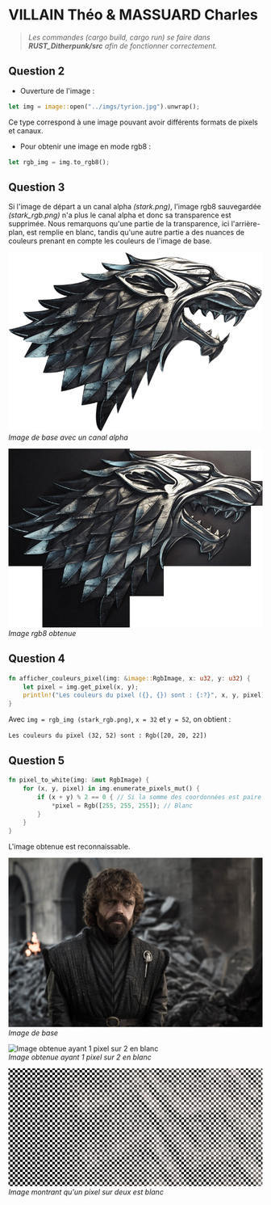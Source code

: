 # VILLAIN Théo & MASSUARD Charles

> *Les commandes (cargo build, cargo run) se faire dans **RUST_Ditherpunk/src** afin de fonctionner correctement.*

## Question 2

- Ouverture de l'image :
```rs
let img = image::open("../imgs/tyrion.jpg").unwrap();
```

Ce type correspond à une image pouvant avoir différents formats de pixels et canaux.

- Pour obtenir une image en mode rgb8 :
```rs
let rgb_img = img.to_rgb8();
```

## Question 3

Si l'image de départ a un canal alpha *(stark.png)*, l'image rgb8 sauvegardée *(stark_rgb.png)* n'a plus le canal alpha et donc sa transparence est supprimée. Nous remarquons qu'une partie de la transparence, ici l'arrière-plan, est remplie en blanc, tandis qu'une autre partie a des nuances de couleurs prenant en compte les couleurs de l'image de base.

![Image de base avec un canal alpha](./imgs/stark.png)
<br>
*Image de base avec un canal alpha*

![Image rgb8 obtenue](./imgs/stark_rgb.png)
<br>
*Image rgb8 obtenue*

## Question 4

```rs
fn afficher_couleurs_pixel(img: &image::RgbImage, x: u32, y: u32) {
    let pixel = img.get_pixel(x, y);
    println!("Les couleurs du pixel ({}, {}) sont : {:?}", x, y, pixel);
}
```  

Avec ```img = rgb_img (stark_rgb.png)```, ```x = 32``` et ```y = 52```, on obtient :  

```Les couleurs du pixel (32, 52) sont : Rgb([20, 20, 22])```

## Question 5

```rs
fn pixel_to_white(img: &mut RgbImage) {
    for (x, y, pixel) in img.enumerate_pixels_mut() {
        if (x + y) % 2 == 0 { // Si la somme des coordonnées est paire
            *pixel = Rgb([255, 255, 255]); // Blanc
        }
    }
}
```

L'image obtenue est reconnaissable.

![Image de base](./imgs/tyrion.jpg)
<br>
*Image de base*

![Image obtenue ayant 1 pixel sur 2 en blanc](./imgs/tyrion_white.png)
<br>
*Image obtenue ayant 1 pixel sur 2 en blanc*

!["Image montrant qu'un pixel sur deux est blanc](./imgs/preuve_un_pixel_sur_deux_blanc.png)
<br>
*Image montrant qu'un pixel sur deux est blanc*